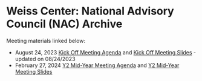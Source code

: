 # Weiss Center: National Advisory Council (NAC) Archive
Meeting materials linked below:
 - August 24, 2023 [Kick Off Meeting Agenda](https://github.com/WeissCenter/nac/raw/main/NAC-Kickoff-Agenda_082423.docx) and [Kick Off Meeting Slides](https://github.com/WeissCenter/nac/raw/main/NAC-Kickoff_082423.pptx) - updated on 08/24/2023
- February 27, 2024 [Y2 Mid-Year Meeting Agenda](https://github.com/WeissCenter/nac/raw/main/Weiss%20Center%20NAC-Agenda_Y2%20Mid-Year%20Meeting.docx) and [Y2 Mid-Year Meeting Slides](https://github.com/WeissCenter/nac/raw/main/Weiss%20Center%20NAC%20Y2%20Mid-Year%20Meeting.pptx)
